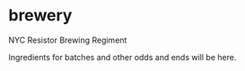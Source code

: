 brewery
=======

NYC Resistor Brewing Regiment

Ingredients for batches and other odds and ends will be here.
